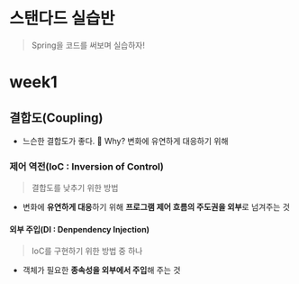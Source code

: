 # 스탠다드 실습반
> Spring을 코드를 써보며 실습하자!


# week1
## 결합도(Coupling)
- 느슨한 결합도가 좋다.
💭 Why? 변화에 유연하게 대응하기 위해

### 제어 역전(IoC : Inversion of Control)
> 결합도를 낮추기 위한 방법
- 변화에 **유연하게 대응**하기 위해 **프로그램 제어 흐름의 주도권을 외부**로 넘겨주는 것

#### 외부 주입(DI : Denpendency Injection)
> IoC를 구현하기 위한 방법 중 하나
- 객체가 필요한 **종속성을 외부에서 주입**해 주는 것

